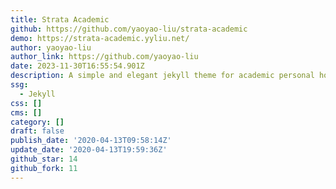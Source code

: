 ```yaml
---
title: Strata Academic
github: https://github.com/yaoyao-liu/strata-academic
demo: https://strata-academic.yyliu.net/
author: yaoyao-liu
author_link: https://github.com/yaoyao-liu
date: 2023-11-30T16:55:54.901Z
description: A simple and elegant jekyll theme for academic personal homepage
ssg:
  - Jekyll
css: []
cms: []
category: []
draft: false
publish_date: '2020-04-13T09:58:14Z'
update_date: '2020-04-13T19:59:36Z'
github_star: 14
github_fork: 11
---
```

